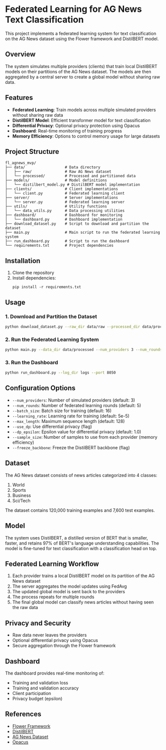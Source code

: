 # Federated Learning for AG News Text Classification

This project implements a federated learning system for text classification on the AG News dataset using the Flower framework and DistilBERT model.

## Overview

The system simulates multiple providers (clients) that train local DistilBERT models on their partitions of the AG News dataset. The models are then aggregated by a central server to create a global model without sharing raw data.

## Features

- **Federated Learning**: Train models across multiple simulated providers without sharing raw data
- **DistilBERT Model**: Efficient transformer model for text classification
- **Differential Privacy**: Optional privacy protection using Opacus
- **Dashboard**: Real-time monitoring of training progress
- **Memory Efficiency**: Options to control memory usage for large datasets

## Project Structure

```
fl_agnews_mvp/
├── data/                  # Data directory
│   ├── raw/               # Raw AG News dataset
│   └── processed/         # Processed and partitioned data
├── models/                # Model definitions
│   └── distilbert_model.py # DistilBERT model implementation
├── clients/               # Client implementations
│   └── client.py          # Federated learning client
├── server/                # Server implementations
│   └── server.py          # Federated learning server
├── utils/                 # Utility functions
│   └── data_utils.py      # Data processing utilities
├── dashboard/             # Dashboard for monitoring
│   └── dashboard.py       # Dashboard implementation
├── download_dataset.py    # Script to download and partition the dataset
├── main.py                # Main script to run the federated learning system
├── run_dashboard.py       # Script to run the dashboard
└── requirements.txt       # Project dependencies
```

## Installation

1. Clone the repository
2. Install dependencies:
   ```
   pip install -r requirements.txt
   ```

## Usage

### 1. Download and Partition the Dataset

```bash
python download_dataset.py --raw_dir data/raw --processed_dir data/processed --num_providers 3
```

### 2. Run the Federated Learning System

```bash
python main.py --data_dir data/processed --num_providers 3 --num_rounds 5 --freeze_backbone
```

### 3. Run the Dashboard

```bash
python run_dashboard.py --log_dir logs --port 8050
```

## Configuration Options

- `--num_providers`: Number of simulated providers (default: 3)
- `--num_rounds`: Number of federated learning rounds (default: 5)
- `--batch_size`: Batch size for training (default: 16)
- `--learning_rate`: Learning rate for training (default: 5e-5)
- `--max_length`: Maximum sequence length (default: 128)
- `--use_dp`: Use differential privacy (flag)
- `--dp_epsilon`: Epsilon value for differential privacy (default: 1.0)
- `--sample_size`: Number of samples to use from each provider (memory efficiency)
- `--freeze_backbone`: Freeze the DistilBERT backbone (flag)

## Dataset

The AG News dataset consists of news articles categorized into 4 classes:
1. World
2. Sports
3. Business
4. Sci/Tech

The dataset contains 120,000 training examples and 7,600 test examples.

## Model

The system uses DistilBERT, a distilled version of BERT that is smaller, faster, and retains 97% of BERT's language understanding capabilities. The model is fine-tuned for text classification with a classification head on top.

## Federated Learning Workflow

1. Each provider trains a local DistilBERT model on its partition of the AG News dataset
2. The server aggregates the model updates using FedAvg
3. The updated global model is sent back to the providers
4. The process repeats for multiple rounds
5. The final global model can classify news articles without having seen the raw data

## Privacy and Security

- Raw data never leaves the providers
- Optional differential privacy using Opacus
- Secure aggregation through the Flower framework

## Dashboard

The dashboard provides real-time monitoring of:
- Training and validation loss
- Training and validation accuracy
- Client participation
- Privacy budget (epsilon)

## References

- [Flower Framework](https://flower.dev/)
- [DistilBERT](https://huggingface.co/docs/transformers/model_doc/distilbert)
- [AG News Dataset](https://huggingface.co/datasets/ag_news)
- [Opacus](https://opacus.ai/)

